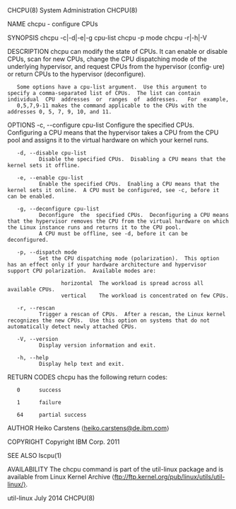 CHCPU(8)                                                                                  System Administration                                                                                  CHCPU(8)

NAME
       chcpu - configure CPUs

SYNOPSIS
       chcpu -c|-d|-e|-g cpu-list
       chcpu -p mode
       chcpu -r|-h|-V

DESCRIPTION
       chcpu can modify the state of CPUs.  It can enable or disable CPUs, scan for new CPUs, change the CPU dispatching mode of the underlying hypervisor, and request CPUs from the hypervisor (config‐
       ure) or return CPUs to the hypervisor (deconfigure).

       Some options have a cpu-list argument.  Use this argument to specify a comma-separated list of CPUs.  The list can contain  individual  CPU  addresses  or  ranges  of  addresses.   For  example,
       0,5,7,9-11 makes the command applicable to the CPUs with the addresses 0, 5, 7, 9, 10, and 11.

OPTIONS
       -c, --configure cpu-list
              Configure the specified CPUs.  Configuring a CPU means that the hypervisor takes a CPU from the CPU pool and assigns it to the virtual hardware on which your kernel runs.

       -d, --disable cpu-list
              Disable the specified CPUs.  Disabling a CPU means that the kernel sets it offline.

       -e, --enable cpu-list
              Enable the specified CPUs.  Enabling a CPU means that the kernel sets it online.  A CPU must be configured, see -c, before it can be enabled.

       -g, --deconfigure cpu-list
              Deconfigure  the  specified CPUs.  Deconfiguring a CPU means that the hypervisor removes the CPU from the virtual hardware on which the Linux instance runs and returns it to the CPU pool.
              A CPU must be offline, see -d, before it can be deconfigured.

       -p, --dispatch mode
              Set the CPU dispatching mode (polarization).  This option has an effect only if your hardware architecture and hypervisor support CPU polarization.  Available modes are:

                     horizontal  The workload is spread across all available CPUs.
                     vertical    The workload is concentrated on few CPUs.

       -r, --rescan
              Trigger a rescan of CPUs.  After a rescan, the Linux kernel recognizes the new CPUs.  Use this option on systems that do not automatically detect newly attached CPUs.

       -V, --version
              Display version information and exit.

       -h, --help
              Display help text and exit.

RETURN CODES
       chcpu has the following return codes:

       0      success

       1      failure

       64     partial success

AUTHOR
       Heiko Carstens ⟨heiko.carstens@de.ibm.com⟩

COPYRIGHT
       Copyright IBM Corp. 2011

SEE ALSO
       lscpu(1)

AVAILABILITY
       The chcpu command is part of the util-linux package and is available from Linux Kernel Archive ⟨ftp://ftp.kernel.org/pub/linux/utils/util-linux/⟩.

util-linux                                                                                      July 2014                                                                                        CHCPU(8)
